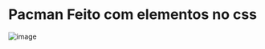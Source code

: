 # Pacman Feito com elementos no css

![image](https://github.com/user-attachments/assets/88cd1920-a7f1-4afe-82e1-0212c03470ef)

